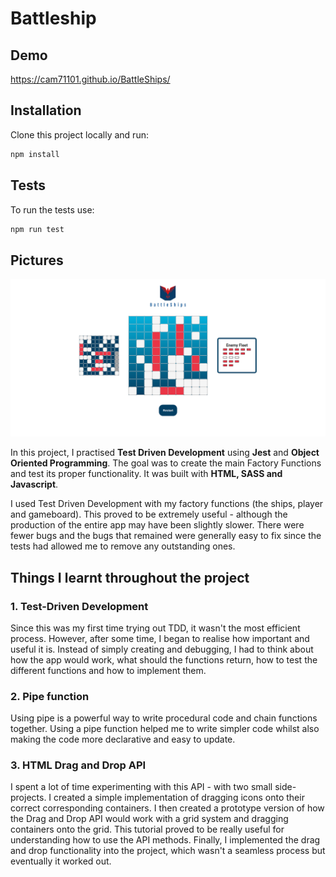 # Battleship

## Demo

https://cam71101.github.io/BattleShips/

## Installation

Clone this project locally and run:

```bash
npm install
```

## Tests

To run the tests use:

```bash
npm run test
```

## Pictures

![preview](https://github.com/cam71101/portfolio/blob/main/src/assets/BattleShips_ScreeGrab_Desktop_Cropped.png)

In this project, I practised **Test Driven Development** using **Jest** and **Object Oriented Programming**. The goal was to create the main Factory Functions and test its proper functionality. It was built with **HTML, SASS and Javascript**.

I used Test Driven Development with my factory functions (the ships, player and gameboard). This proved to be extremely useful - although the production of the entire app may have been slightly slower. There were fewer bugs and the bugs that remained were generally easy to fix since the tests had allowed me to remove any outstanding ones.

## Things I learnt throughout the project

### 1. Test-Driven Development

Since this was my first time trying out TDD, it wasn't the most efficient process. However, after some time, I began to realise how important and useful it is. Instead of simply creating and debugging, I had to think about how the app would work, what should the functions return, how to test the different functions and how to implement them.

### 2. Pipe function

Using pipe is a powerful way to write procedural code and chain functions together. Using a pipe function helped me to write simpler code whilst also making the code more declarative and easy to update.

### 3. HTML Drag and Drop API

I spent a lot of time experimenting with this API - with two small side-projects. I created a simple implementation of dragging icons onto their correct corresponding containers. I then created a prototype version of how the Drag and Drop API would work with a grid system and dragging containers onto the grid. This tutorial proved to be really useful for understanding how to use the API methods. Finally, I implemented the drag and drop functionality into the project, which wasn't a seamless process but eventually it worked out.
